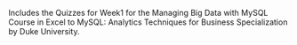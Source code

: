 Includes the Quizzes for Week1 for the Managing Big Data with MySQL Course in Excel to MySQL: Analytics Techniques for Business Specialization by Duke University.
